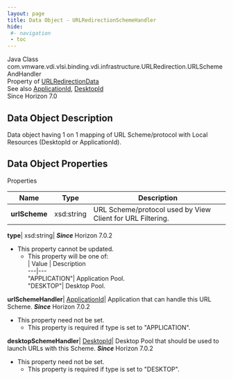 ```yaml
---
layout: page
title: Data Object - URLRedirectionSchemeHandler
hide:
 #- navigation
 - toc
---
```






Java Class
    com.vmware.vdi.vlsi.binding.vdi.infrastructure.URLRedirection.URLSchemeAndHandler  
Property of
     [URLRedirectionData](vdi.infrastructure.URLRedirection.URLRedirectionData.md#field_detail)  
See also
     [ApplicationId](vdi.entity.ApplicationId.md), [DesktopId](vdi.entity.DesktopId.md)  
Since 
    Horizon 7.0

## Data Object Description 

Data object having 1 on 1 mapping of URL Scheme/protocol with Local Resources (DesktopId or ApplicationId). 

## Data Object Properties

Properties

Name |  Type |  Description   
---|---|---  
**urlScheme**|  xsd:string|  URL Scheme/protocol used by View Client for URL Filtering.   
  
**type**|  xsd:string|  **_Since_** Horizon 7.0.2  


* This property cannot be updated.
  * This property will be one of:  
|  Value |  Description   
---|---  
"APPLICATION"| Application Pool.  
"DESKTOP"| Desktop Pool.  

  
**urlSchemeHandler**| [ApplicationId](vdi.entity.ApplicationId.md)|  Application that can handle this URL Scheme.  **_Since_** Horizon 7.0.2  


* This property need not be set.
  * This property is required if type is set to "APPLICATION".

  
**desktopSchemeHandler**| [DesktopId](vdi.entity.DesktopId.md)|  Desktop Pool that should be used to launch URLs with this Scheme.  **_Since_** Horizon 7.0.2  


* This property need not be set.
  * This property is required if type is set to "DESKTOP".

  
  
  

  
  

